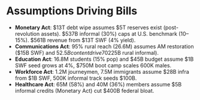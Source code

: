 # Assumptions Driving Bills
- **Monetary Act**: $13T debt wipe assumes $5T reserves exist (post-revolution assets). $537B informal (30%) caps at U.S. benchmark (10–15%). $561B revenue from $13T SWF (4% yield).
- **Communications Act**: 95% rural reach (26.6M) assumes AM restoration ($15B SWF) and $52.5B content drive 70% uptake ($225B rural informal).
- **Education Act**: 16.8M students (15% pop) and $45B budget assume $1B SWF seed grows at 4%, $750M boot camp scales 600K males.
- **Workforce Act**: 1.2M journeymen, 7.5M immigrants assume $28B infra from $1B SWF, 500K informal track seeds $100B.
- **Healthcare Act**: 65M (58%) and 40M (36%) members assume $5B informal credits (Monetary Act) cut $400B federal bloat.



